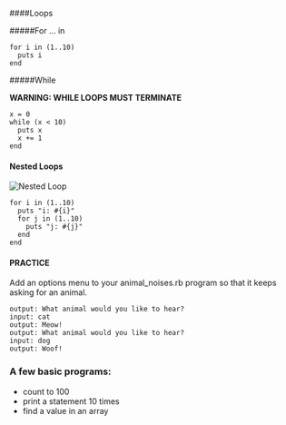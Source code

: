 ####Loops

#####For ... in
```
for i in (1..10)
  puts i
end
```
#####While

**WARNING: WHILE LOOPS MUST TERMINATE**

```
x = 0
while (x < 10)
  puts x
  x += 1
end
```

#### Nested Loops

![Nested Loop](images/nested_loops.gif)

```
for i in (1..10)
  puts "i: #{i}"  
  for j in (1..10)  
    puts "j: #{j}"    
  end
end
```

#### PRACTICE

Add an options menu to your animal_noises.rb program so that it keeps asking for an animal.

```
output: What animal would you like to hear?
input: cat
output: Meow!
output: What animal would you like to hear?
input: dog
output: Woof!
```

### A few basic programs:

- count to 100
- print a statement 10 times
- find a value in an array